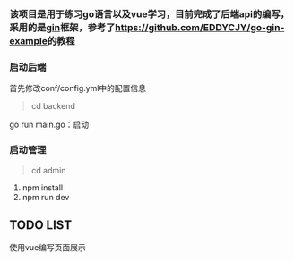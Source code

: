 ### 该项目是用于练习go语言以及vue学习，目前完成了后端api的编写，采用的是[gin](https://github.com/gin-gonic/gin)框架，参考了<https://github.com/EDDYCJY/go-gin-example>的教程

### 启动后端
首先修改conf/config.yml中的配置信息
  > cd backend
  
  go run main.go：启动
  
### 启动管理
  > cd admin
  1. npm install
  2. npm run dev
## TODO LIST
  使用vue编写页面展示
